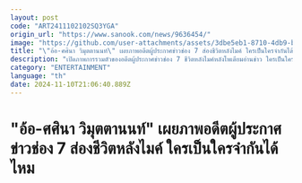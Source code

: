 ```yaml
---
layout: post
code: "ART2411102102SQ3YGA"
origin_url: "https://www.sanook.com/news/9636454/"
image: "https://github.com/user-attachments/assets/3dbe5eb1-8710-4db9-be2b-3af4246ec5db"
title: "\"อ้อ-ศศินา วิมุตตานนท์\" เผยภาพอดีตผู้ประกาศข่าวช่อง 7 ส่องชีวิตหลังไมค์ ใครเป็นใครจำกันได้ไหม"
description: "เปิดภาพการรวมตัวของอดีตผู้ประกาศข่าวช่อง 7 ชีวิตหลังไมค์หลังโพเดียมอ่านข่าว ใครเป็นใครจำกันได้ไหม"
category: "ENTERTAINMENT"
language: "th"
date: 2024-11-10T21:06:40.889Z
---
```


# "อ้อ-ศศินา วิมุตตานนท์" เผยภาพอดีตผู้ประกาศข่าวช่อง 7 ส่องชีวิตหลังไมค์ ใครเป็นใครจำกันได้ไหม